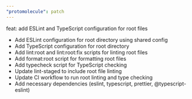```yaml
---
"protomolecule": patch
---
```


feat: add ESLint and TypeScript configuration for root files

- Add ESLint configuration for root directory using shared config
- Add TypeScript configuration for root directory
- Add lint:root and lint:root:fix scripts for linting root files  
- Add format:root script for formatting root files
- Add typecheck script for TypeScript checking
- Update lint-staged to include root file linting
- Update CI workflow to run root linting and type checking
- Add necessary dependencies (eslint, typescript, prettier, @typescript-eslint)
